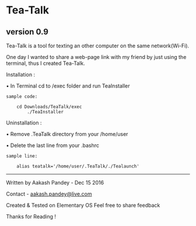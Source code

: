 # Tea-Talk
version 0.9
-----------

Tea-Talk is a tool for texting an other computer on the same network(Wi-Fi).

One day I wanted to share a web-page link with my friend by just using the terminal, thus I created Tea-Talk.

Installation : 

• In Terminal cd to /exec folder and run TeaInstaller
 
    sample code: 
        
        cd Downloads/TeaTalk/exec
            ./TeaInstaller

Uninstallation :

• Remove .TeaTalk directory from your /home/user

• Delete the last line from your .bashrc
    
    sample line:
        
        alias teatalk='/home/user/.TeaTalk/./Tealaunch'

-----------
Written by Aakash Pandey - Dec 15 2016 

Contact - aakash.pandey@live.com

Created & Tested on Elementary OS 
Feel free to share feedback 

Thanks for Reading !
